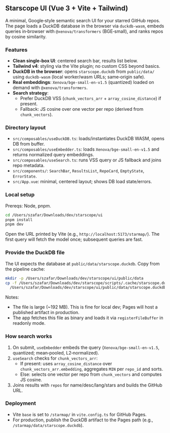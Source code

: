 ## Starscope UI (Vue 3 + Vite + Tailwind)

A minimal, Google‑style semantic search UI for your starred GitHub repos. The page loads a DuckDB database in the browser via `duckdb-wasm`, embeds queries in‑browser with `@xenova/transformers` (BGE‑small), and ranks repos by cosine similarity.

### Features
- **Clean single‑box UI**: centered search bar, results list below.
- **Tailwind v4**: styling via the Vite plugin; no custom CSS beyond basics.
- **DuckDB in the browser**: opens `starscope.duckdb` from `public/data/` using `duckdb-wasm` (local worker/wasm URLs; same‑origin safe).
- **Real embeddings**: `Xenova/bge-small-en-v1.5` (quantized) loaded on demand with `@xenova/transformers`.
- **Search strategy**:
  - Prefer DuckDB VSS (`chunk_vectors_arr` + `array_cosine_distance`) if present.
  - Fallback: JS cosine over one vector per repo (derived from `chunk_vectors`).

### Directory layout
- `src/composables/useDuckDB.ts`: loads/instantiates DuckDB WASM, opens DB from buffer.
- `src/composables/useEmbedder.ts`: loads `Xenova/bge-small-en-v1.5` and returns normalized query embeddings.
- `src/composables/useSearch.ts`: runs VSS query or JS fallback and joins repo metadata.
- `src/components/`: `SearchBar`, `ResultsList`, `RepoCard`, `EmptyState`, `ErrorState`.
- `src/App.vue`: minimal, centered layout; shows DB load state/errors.

### Local setup
Prereqs: Node, pnpm.

```bash
cd /Users/szafar/Downloads/dev/starscope/ui
pnpm install
pnpm dev
```

Open the URL printed by Vite (e.g., `http://localhost:5173/starmap/`). The first query will fetch the model once; subsequent queries are fast.

### Provide the DuckDB file
The UI expects the database at `public/data/starscope.duckdb`. Copy from the pipeline cache:

```bash
mkdir -p /Users/szafar/Downloads/dev/starscope/ui/public/data
cp -f /Users/szafar/Downloads/dev/starscope/scripts/.cache/starscope.duckdb \
  /Users/szafar/Downloads/dev/starscope/ui/public/data/starscope.duckdb
```

Notes:
- The file is large (~192 MB). This is fine for local dev; Pages will host a published artifact in production.
- The app fetches this file as binary and loads it via `registerFileBuffer` in readonly mode.

### How search works
1. On submit, `useEmbedder` embeds the query (`Xenova/bge-small-en-v1.5`, quantized; mean‑pooled, L2‑normalized).
2. `useSearch` checks for `chunk_vectors_arr`:
   - If present: uses `array_cosine_distance` over `chunk_vectors_arr.embedding`, aggregates `MIN` per `repo_id` and sorts.
   - Else: selects one vector per repo from `chunk_vectors` and computes JS cosine.
3. Joins results with `repos` for name/desc/lang/stars and builds the GitHub URL.

### Deployment
- Vite `base` is set to `/starmap/` in `vite.config.ts` for GitHub Pages.
- For production, publish the DuckDB artifact to the Pages path (e.g., `/starmap/data/starscope.duckdb`).
